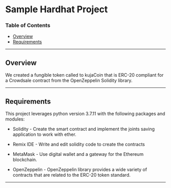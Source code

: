 # Sample Hardhat Project

### Table of Contents

* [Overview](#overview)
* [Requirements](#requirements)

---

## Overview

We created a fungible token called to kujaCoin that is ERC-20 compliant for a Crowdsale contract from the OpenZeppelin Solidity library.

---

## Requirements

This project leverages python version 3.7.11 with the following packages and modules:

- Solidity - Create the smart contract and implement the joints saving application to work with ether.

- Remix IDE - Write and edit solidity code to create the contracts

- MetaMask - Use digital wallet and a gateway for the Ethereum blockchain.

- OpenZeppelin - OpenZeppelin library provides a wide variety of contracts that are related to the ERC-20 token standard.

---
